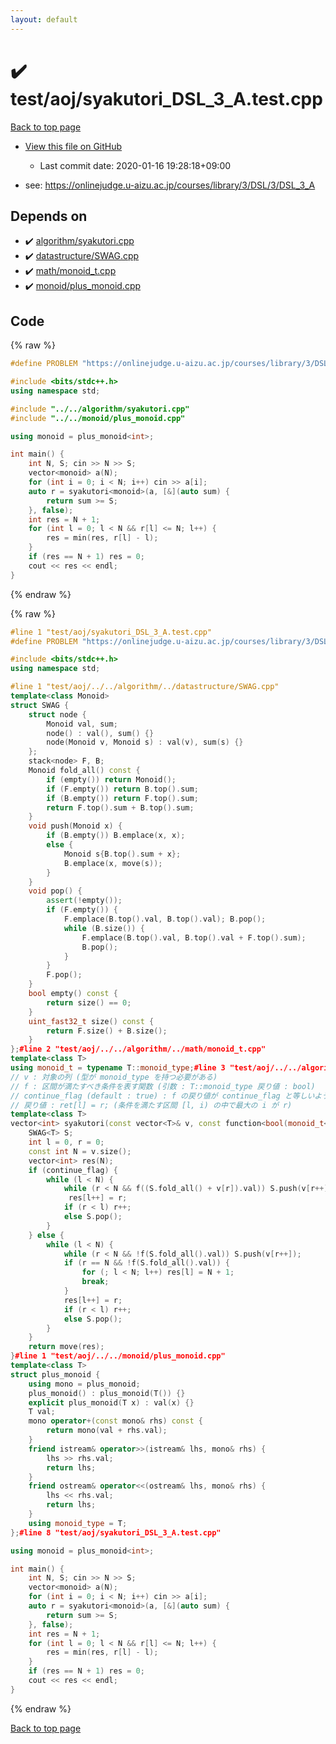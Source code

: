 ```yaml
---
layout: default
---
```


<!-- mathjax config similar to math.stackexchange -->
<script type="text/javascript" async
  src="https://cdnjs.cloudflare.com/ajax/libs/mathjax/2.7.5/MathJax.js?config=TeX-MML-AM_CHTML">
</script>
<script type="text/x-mathjax-config">
  MathJax.Hub.Config({
    TeX: { equationNumbers: { autoNumber: "AMS" }},
    tex2jax: {
      inlineMath: [ ['$','$'] ],
      processEscapes: true
    },
    "HTML-CSS": { matchFontHeight: false },
    displayAlign: "left",
    displayIndent: "2em"
  });
</script>

<script type="text/javascript" src="https://cdnjs.cloudflare.com/ajax/libs/jquery/3.4.1/jquery.min.js"></script>
<script src="https://cdn.jsdelivr.net/npm/jquery-balloon-js@1.1.2/jquery.balloon.min.js" integrity="sha256-ZEYs9VrgAeNuPvs15E39OsyOJaIkXEEt10fzxJ20+2I=" crossorigin="anonymous"></script>
<script type="text/javascript" src="../../../assets/js/copy-button.js"></script>
<link rel="stylesheet" href="../../../assets/css/copy-button.css" />


# :heavy_check_mark: test/aoj/syakutori_DSL_3_A.test.cpp

<a href="../../../index.html">Back to top page</a>

* <a href="{{ site.github.repository_url }}/blob/master/test/aoj/syakutori_DSL_3_A.test.cpp">View this file on GitHub</a>
    - Last commit date: 2020-01-16 19:28:18+09:00


* see: <a href="https://onlinejudge.u-aizu.ac.jp/courses/library/3/DSL/3/DSL_3_A">https://onlinejudge.u-aizu.ac.jp/courses/library/3/DSL/3/DSL_3_A</a>


## Depends on

* :heavy_check_mark: <a href="../../../library/algorithm/syakutori.cpp.html">algorithm/syakutori.cpp</a>
* :heavy_check_mark: <a href="../../../library/datastructure/SWAG.cpp.html">datastructure/SWAG.cpp</a>
* :heavy_check_mark: <a href="../../../library/math/monoid_t.cpp.html">math/monoid_t.cpp</a>
* :heavy_check_mark: <a href="../../../library/monoid/plus_monoid.cpp.html">monoid/plus_monoid.cpp</a>


## Code

<a id="unbundled"></a>
{% raw %}
```cpp
#define PROBLEM "https://onlinejudge.u-aizu.ac.jp/courses/library/3/DSL/3/DSL_3_A"

#include <bits/stdc++.h>
using namespace std;

#include "../../algorithm/syakutori.cpp"
#include "../../monoid/plus_monoid.cpp"

using monoid = plus_monoid<int>;

int main() {
	int N, S; cin >> N >> S;
	vector<monoid> a(N);
	for (int i = 0; i < N; i++) cin >> a[i];
	auto r = syakutori<monoid>(a, [&](auto sum) {
		return sum >= S;
	}, false);
	int res = N + 1;
	for (int l = 0; l < N && r[l] <= N; l++) {
		res = min(res, r[l] - l);
	}
	if (res == N + 1) res = 0;
	cout << res << endl;
}
```
{% endraw %}

<a id="bundled"></a>
{% raw %}
```cpp
#line 1 "test/aoj/syakutori_DSL_3_A.test.cpp"
#define PROBLEM "https://onlinejudge.u-aizu.ac.jp/courses/library/3/DSL/3/DSL_3_A"

#include <bits/stdc++.h>
using namespace std;

#line 1 "test/aoj/../../algorithm/../datastructure/SWAG.cpp"
template<class Monoid>
struct SWAG {
	struct node {
		Monoid val, sum;
		node() : val(), sum() {}
		node(Monoid v, Monoid s) : val(v), sum(s) {}
	};
	stack<node> F, B;
	Monoid fold_all() const {
		if (empty()) return Monoid();
		if (F.empty()) return B.top().sum;
		if (B.empty()) return F.top().sum;
		return F.top().sum + B.top().sum;
	}
	void push(Monoid x) {
		if (B.empty()) B.emplace(x, x);
		else {
			Monoid s{B.top().sum + x};
			B.emplace(x, move(s));
		}
	}
	void pop() {
		assert(!empty());
		if (F.empty()) {
			F.emplace(B.top().val, B.top().val); B.pop();
			while (B.size()) {
				F.emplace(B.top().val, B.top().val + F.top().sum);
				B.pop();
			}
		}
		F.pop();
	}
	bool empty() const {
		return size() == 0;
	}
	uint_fast32_t size() const {
		return F.size() + B.size();
	}
};#line 2 "test/aoj/../../algorithm/../math/monoid_t.cpp"
template<class T>
using monoid_t = typename T::monoid_type;#line 3 "test/aoj/../../algorithm/syakutori.cpp"
// v : 対象の列 (型が monoid_type を持つ必要がある)
// f : 区間が満たすべき条件を表す関数 (引数 : T::monoid_type 戻り値 : bool)
// continue_flag (default : true) : f の戻り値が continue_flag と等しいような区間を列挙
// 戻り値 : ret[l] = r; (条件を満たす区間 [l, i) の中で最大の i が r)
template<class T>
vector<int> syakutori(const vector<T>& v, const function<bool(monoid_t<T>)>& f, bool continue_flag = true) {
	SWAG<T> S;
	int l = 0, r = 0;
	const int N = v.size();
	vector<int> res(N);
	if (continue_flag) {
		while (l < N) {
			while (r < N && f((S.fold_all() + v[r]).val)) S.push(v[r++]);
			 res[l++] = r;
			if (r < l) r++;
			else S.pop();
		}
	} else {
		while (l < N) {
			while (r < N && !f(S.fold_all().val)) S.push(v[r++]);
			if (r == N && !f(S.fold_all().val)) {
				for (; l < N; l++) res[l] = N + 1;
				break;
			}
			res[l++] = r;
			if (r < l) r++;
			else S.pop();
		}
	}
	return move(res);
}#line 1 "test/aoj/../../monoid/plus_monoid.cpp"
template<class T>
struct plus_monoid {
	using mono = plus_monoid;
	plus_monoid() : plus_monoid(T()) {}
	explicit plus_monoid(T x) : val(x) {}
	T val;
	mono operator+(const mono& rhs) const {
		return mono(val + rhs.val);
	}
	friend istream& operator>>(istream& lhs, mono& rhs) {
		lhs >> rhs.val;
		return lhs;
	}
	friend ostream& operator<<(ostream& lhs, mono& rhs) {
		lhs << rhs.val;
		return lhs;
	}
	using monoid_type = T;
};#line 8 "test/aoj/syakutori_DSL_3_A.test.cpp"

using monoid = plus_monoid<int>;

int main() {
	int N, S; cin >> N >> S;
	vector<monoid> a(N);
	for (int i = 0; i < N; i++) cin >> a[i];
	auto r = syakutori<monoid>(a, [&](auto sum) {
		return sum >= S;
	}, false);
	int res = N + 1;
	for (int l = 0; l < N && r[l] <= N; l++) {
		res = min(res, r[l] - l);
	}
	if (res == N + 1) res = 0;
	cout << res << endl;
}
```
{% endraw %}

<a href="../../../index.html">Back to top page</a>

